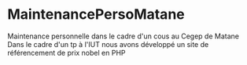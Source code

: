 # MaintenancePersoMatane
Maintenance personnelle dans le cadre d'un cous au Cegep de Matane
Dans le cadre d'un tp à l'IUT nous avons développé un site de référencement de prix nobel en PHP
